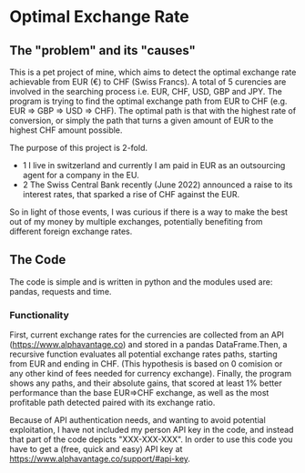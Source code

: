 # Optimal Exchange Rate

## The "problem" and its "causes"
This is a pet project of mine, which aims to detect the optimal exchange rate achievable from EUR (€) to CHF (Swiss Francs). A total of 5 curencies are involved in the searching process i.e. EUR, CHF, USD, GBP and JPY. The program is trying to find the optimal exchange path from EUR to CHF (e.g. EUR => GBP => USD => CHF). The optimal path is that with the highest rate of conversion, or simply the path that turns a given amount of EUR to the highest CHF amount possible.

The purpose of this project is 2-fold.
* 1 I live in switzerland and currently I am paid in EUR as an outsourcing agent for a company in the EU.
* 2 The Swiss Central Bank recently (June 2022) announced a raise to its interest rates, that sparked a rise of CHF against the EUR.

So in light of those events, I was curious if there is a way to make the best out of my money by multiple exchanges, potentially benefiting from different foreign exchange rates.


## The Code
The code is simple and is written in python and the modules used are: pandas, requests and time.

### Functionality
First, current exchange rates for the currencies are collected from an API (https://www.alphavantage.co) and stored in a pandas DataFrame.Then, a recursive function evaluates all potential exchange rates paths, starting from EUR and ending in CHF. (This hypothesis is based on 0 comision or any other kind of fees needed for currency exchange). Finally, the program shows any paths, and their absolute gains, that scored at least 1% better performance than the base EUR=>CHF exchange, as well as the most profitable path detected paired with its exchange ratio.

Because of API authentication needs, and wanting to avoid potential exploitation, I have not included my person API key in the code, and instead that part of the code depicts "XXX-XXX-XXX". In order to use this code you have to get a (free, quick and easy) API key at https://www.alphavantage.co/support/#api-key.
